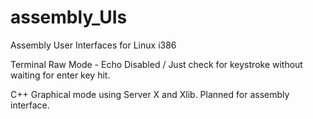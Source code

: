 # assembly_UIs
Assembly User Interfaces for Linux i386


Terminal Raw Mode - Echo Disabled / Just check for keystroke without
waiting for enter key hit.

C++ Graphical mode using Server X and Xlib. Planned for assembly interface.
